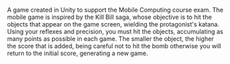 A game created in Unity to support the Mobile Computing course exam.
The mobile game is inspired by the Kill Bill saga, whose objective is to hit the objects that appear on the game screen, wielding the protagonist's katana.
Using your reflexes and precision, you must hit the objects, accumulating as many points as possible in each game.
The smaller the object, the higher the score that is added, being careful not to hit the bomb otherwise you will return to the initial score, generating a new game.
